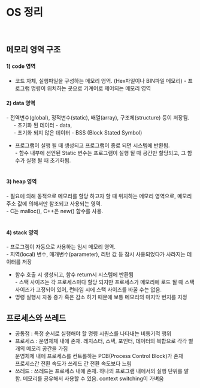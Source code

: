 # OS 정리
</br>

## 메모리 영역 구조
#### 1) code 영역  
- 코드 자체, 실행파일을 구성하는 메모리 영역. (Hex파일이나 BIN파일 메모리)
- 프로그램 명령이 위치하는 곳으로 기계어로 제어되는 메모리 영역
   
#### 2) data 영역
- 전역변수(global), 정적변수(static), 배열(array), 구조체(structure) 등이 저장됨.
     - 초기화 된 데이터 - data,  
     - 초기화 되지 않은 데이터 - BSS (Block Stated Symbol)   
- 프로그램이 실행 될 때 생성되고 프로그램이 종료 되면 시스템에 반환됨.  
- 함수 내부에 선언된 Static 변수는 프로그램이 실행 될 때 공간만 할당되고, 그 함수가 실행 될 때 초기화됨.  
   
#### 3) heap 영역
- 필요에 의해 동적으로 메모리를 할당 하고자 할 때 위치하는 메모리 영역으로, 메모리 주소 값에 의해서만 참조되고 사용되는 영역.  
- C는 malloc(), C++은 new() 함수를 사용.  
   
#### 4) stack 영역
- 프로그램이 자동으로 사용하는 임시 메모리 영역.  
- 지역(local) 변수, 매개변수(parameter), 리턴 값 등 잠시 사용되었다가 사라지는 데이터를 저장  
- 함수 호출 시 생성되고, 함수 return시 시스템에 반환됨  
- 스택 사이즈는 각 프로세스마다 할당 되지만 프로세스가 메모리에 로드 될 때 스택 사이즈가 고정되어 있어, 런타임 시에 스택 사이즈를 바꿀 수는 없음.  
- 명령 실행시 자동 증가 혹은 감소 하기 때문에 보통 메모리의 마지막 번지를 지정  


## 프로세스와 쓰레드
- 공통점 : 특정 순서로 실행해야 할 명령 시퀀스를 나타내는 비동기적 행위  
- 프로세스 : 운영체제 내에 존재. 레지스터, 스택, 포인터, 데이터의 복합으로 각각 별개의 메모리 공간을 가짐    
           운영체제 내에 프로세스를 컨트롤하는 PCB(Process Control Block)가 존재  
            프로세스간 전환 속도가 쓰레드 간 전환 속도보다 느림  
- 쓰레드 : 쓰레드는 프로세스 내에 존재. 하나의 프로그램 내에서의 실행 단위를 말함.  메모리를 공유해서 사용할 수 있음.  context switching이 가벼움

